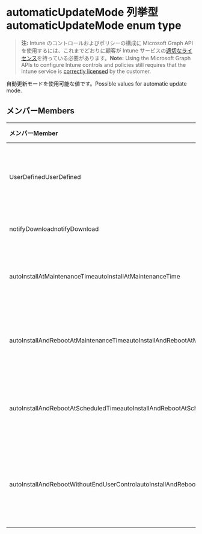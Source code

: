 # <a name="automaticupdatemode-enum-type"></a><span data-ttu-id="88fb4-101">automaticUpdateMode 列挙型</span><span class="sxs-lookup"><span data-stu-id="88fb4-101">automaticUpdateMode enum type</span></span>

> <span data-ttu-id="88fb4-102">**注:** Intune のコントロールおよびポリシーの構成に Microsoft Graph API を使用するには、これまでどおりに顧客が Intune サービスの[適切なライセンス](https://go.microsoft.com/fwlink/?linkid=839381)を持っている必要があります。</span><span class="sxs-lookup"><span data-stu-id="88fb4-102">**Note:** Using the Microsoft Graph APIs to configure Intune controls and policies still requires that the Intune service is [correctly licensed](https://go.microsoft.com/fwlink/?linkid=839381) by the customer.</span></span>

<span data-ttu-id="88fb4-103">自動更新モードを使用可能な値です。</span><span class="sxs-lookup"><span data-stu-id="88fb4-103">Possible values for automatic update mode.</span></span>
## <a name="members"></a><span data-ttu-id="88fb4-104">メンバー</span><span class="sxs-lookup"><span data-stu-id="88fb4-104">Members</span></span>
|<span data-ttu-id="88fb4-105">メンバー</span><span class="sxs-lookup"><span data-stu-id="88fb4-105">Member</span></span>|<span data-ttu-id="88fb4-106">値</span><span class="sxs-lookup"><span data-stu-id="88fb4-106">Value</span></span>|<span data-ttu-id="88fb4-107">説明</span><span class="sxs-lookup"><span data-stu-id="88fb4-107">Description</span></span>|
|:---|:---|:---|
|<span data-ttu-id="88fb4-108">UserDefined</span><span class="sxs-lookup"><span data-stu-id="88fb4-108">UserDefined</span></span>|<span data-ttu-id="88fb4-109">0</span><span class="sxs-lookup"><span data-stu-id="88fb4-109">0%</span></span>|<span data-ttu-id="88fb4-110">ユーザー定義済み、既定値、目的なし。</span><span class="sxs-lookup"><span data-stu-id="88fb4-110">User Defined, default value, no intent.</span></span>|
|<span data-ttu-id="88fb4-111">notifyDownload</span><span class="sxs-lookup"><span data-stu-id="88fb4-111">notifyDownload</span></span>|<span data-ttu-id="88fb4-112">1</span><span class="sxs-lookup"><span data-stu-id="88fb4-112">-1</span></span>|<span data-ttu-id="88fb4-113">ダウンロード時に通知。</span><span class="sxs-lookup"><span data-stu-id="88fb4-113">Notify on download.</span></span>|
|<span data-ttu-id="88fb4-114">autoInstallAtMaintenanceTime</span><span class="sxs-lookup"><span data-stu-id="88fb4-114">autoInstallAtMaintenanceTime</span></span>|<span data-ttu-id="88fb4-115">2</span><span class="sxs-lookup"><span data-stu-id="88fb4-115">-2</span></span>|<span data-ttu-id="88fb4-116">メンテナンス時に自動インストール。</span><span class="sxs-lookup"><span data-stu-id="88fb4-116">Auto-install at maintenance time.</span></span>|
|<span data-ttu-id="88fb4-117">autoInstallAndRebootAtMaintenanceTime</span><span class="sxs-lookup"><span data-stu-id="88fb4-117">autoInstallAndRebootAtMaintenanceTime</span></span>|<span data-ttu-id="88fb4-118">3</span><span class="sxs-lookup"><span data-stu-id="88fb4-118">"3"</span></span>|<span data-ttu-id="88fb4-119">メンテナンス時に自動インストールと再起動。</span><span class="sxs-lookup"><span data-stu-id="88fb4-119">Auto-install and reboot at maintenance time.</span></span>|
|<span data-ttu-id="88fb4-120">autoInstallAndRebootAtScheduledTime</span><span class="sxs-lookup"><span data-stu-id="88fb4-120">autoInstallAndRebootAtScheduledTime</span></span>|<span data-ttu-id="88fb4-121">4</span><span class="sxs-lookup"><span data-stu-id="88fb4-121">-4</span></span>|<span data-ttu-id="88fb4-122">設定時刻に自動インストールと再起動。</span><span class="sxs-lookup"><span data-stu-id="88fb4-122">Auto-install and reboot at scheduled time.</span></span>|
|<span data-ttu-id="88fb4-123">autoInstallAndRebootWithoutEndUserControl</span><span class="sxs-lookup"><span data-stu-id="88fb4-123">autoInstallAndRebootWithoutEndUserControl</span></span>|<span data-ttu-id="88fb4-124">5</span><span class="sxs-lookup"><span data-stu-id="88fb4-124">.5</span></span>|<span data-ttu-id="88fb4-125">エンド ユーザーによる操作なしに自動インストールと再起動。</span><span class="sxs-lookup"><span data-stu-id="88fb4-125">Auto-install and restart without end-user control</span></span>|



